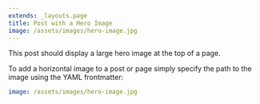 ```yaml
---
extends: _layouts.page
title: Post with a Hero Image
image: /assets/images/hero-image.jpg
---
```


This post should display a large hero image at the top of a page.

To add a horizontal image to a post or page simply specify the path to the image using the YAML frontmatter:

```yaml
image: /assets/images/hero-image.jpg
```